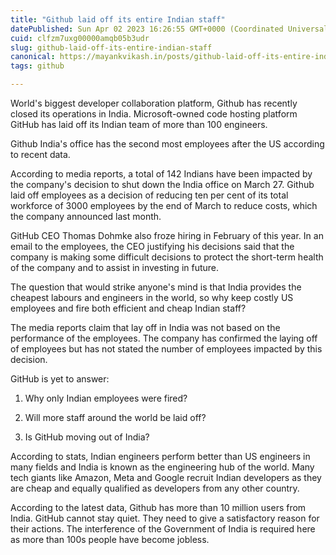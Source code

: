 ```yaml
---
title: "Github laid off its entire Indian staff"
datePublished: Sun Apr 02 2023 16:26:55 GMT+0000 (Coordinated Universal Time)
cuid: clfzm7uxg00000amqb05b3udr
slug: github-laid-off-its-entire-indian-staff
canonical: https://mayankvikash.in/posts/github-laid-off-its-entire-indian-staff/
tags: github

---
```


World's biggest developer collaboration platform, Github has recently closed its operations in India. Microsoft-owned code hosting platform GitHub has laid off its Indian team of more than 100 engineers.

Github India's office has the second most employees after the US according to recent data.

According to media reports, a total of 142 Indians have been impacted by the company's decision to shut down the India office on March 27. Github laid off employees as a decision of reducing ten per cent of its total workforce of 3000 employees by the end of March to reduce costs, which the company announced last month.

GitHub CEO Thomas Dohmke also froze hiring in February of this year. In an email to the employees, the CEO justifying his decisions said that the company is making some difficult decisions to protect the short-term health of the company and to assist in investing in future.

The question that would strike anyone's mind is that India provides the cheapest labours and engineers in the world, so why keep costly US employees and fire both efficient and cheap Indian staff?

The media reports claim that lay off in India was not based on the performance of the employees. The company has confirmed the laying off of employees but has not stated the number of employees impacted by this decision.

GitHub is yet to answer:

1. Why only Indian employees were fired?
    
2. Will more staff around the world be laid off?
    
3. Is GitHub moving out of India?
    

According to stats, Indian engineers perform better than US engineers in many fields and India is known as the engineering hub of the world. Many tech giants like Amazon, Meta and Google recruit Indian developers as they are cheap and equally qualified as developers from any other country.

According to the latest data, Github has more than 10 million users from India. GitHub cannot stay quiet. They need to give a satisfactory reason for their actions. The interference of the Government of India is required here as more than 100s people have become jobless.